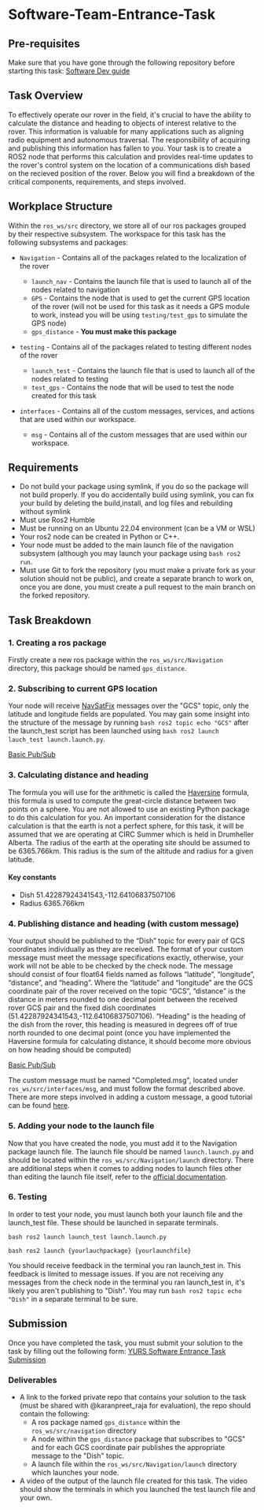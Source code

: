 # Software-Team-Entrance-Task

## Pre-requisites

Make sure that you have gone through the following repository before starting this task:
[Software Dev guide](https://github.com/YorkURobotics/yurs-rover-software-dev-guide)

## Task Overview

<!--This task aims to create a simple ROS2 node that receives the current GPS location and calculates the distance and heading between the current location and multiple target locations. Once these distances and headings are calculated, you must publish them to their respective topics with a custom message that meets our testing criteria.-->
To effectively operate our rover in the field, it's crucial to have the ability to calculate the distance and heading to objects of interest relative to the rover. This information is valuable for many applications such as aligning radio equipment and autonomous traversal. The responsibility of acquiring and publishing this information has fallen to you. Your task is to create a ROS2 node that performs this calculation and provides real-time updates to the rover's control system on the location of a communications dish based on the recieved position of the rover. Below you will find a breakdown of the critical components, requirements, and steps involved.

## Workplace Structure

Within the `ros_ws/src` directory, we store all of our ros packages grouped by their respective subsystem. The workspace for this task has the following subsystems and packages:

- `Navigation` - Contains all of the packages related to the localization of the rover

  - `launch_nav` - Contains the launch file that is used to launch all of the nodes related to navigation
  - `GPS` - Contains the node that is used to get the current GPS location of the rover (will not be used for this task as it needs a GPS module to work, instead you will be using `testing/test_gps` to simulate the GPS node)
  - `gps_distance` - **You must make this package**

- `testing` - Contains all of the packages related to testing different nodes of the rover

  - `launch_test` - Contains the launch file that is used to launch all of the nodes related to testing
  - `test_gps` - Contains the node that will be used to test the node created for this task

- `interfaces` - Contains all of the custom messages, services, and actions that are used within our workspace.
  - `msg` - Contains all of the custom messages that are used within our workspace.

## Requirements

- Do not build your package using symlink, if you do so the package will not build properly. If you do accidentally build using symlink, you can fix your build by deleting the build,install, and log files and rebuilding without symlink
- Must use Ros2 Humble
- Must be running on an Ubuntu 22.04 environment (can be a VM or WSL)
- Your ros2 node can be created in Python or C++.
- Your node must be added to the main launch file of the navigation subsystem (although you may launch your package using ```bash ros2 run```.
- Must use Git to fork the repository (you must make a private fork as your solution should not be public), and create a separate branch to work on, once you are done, you must create a pull request to the main branch on the forked repository.

## Task Breakdown

### 1. Creating a ros package

Firstly create a new ros package within the `ros_ws/src/Navigation` directory, this package should be named `gps_distance`.

### 2. Subscribing to current GPS location

Your node will receive [NavSatFix](https://docs.ros.org/en/noetic/api/sensor_msgs/html/msg/NavSatFix.html) messages over the "GCS" topic, only the latitude and longitude fields are populated. You may gain some insight into the structure of the message by running ```bash ros2 topic echo "GCS"``` after the launch_test script has been launched using ```bash ros2 launch lauch_test launch.launch.py```.

[Basic Pub/Sub](https://docs.ros.org/en/humble/Tutorials/Beginner-Client-Libraries/Writing-A-Simple-Py-Publisher-And-Subscriber.html)

### 3. Calculating distance and heading

The formula you will use for the arithmetic is called the [Haversine](https://en.wikipedia.org/wiki/Haversine_formula) formula, this formula is used to compute the great-circle distance between two points on a sphere. You are not allowed to use an existing Python package to do this calculation for you. An important consideration for the distance calculation is that the earth is not a perfect sphere, for this task, it will be assumed that we are operating at CIRC Summer which is held in Drumheller Alberta. The radius of the earth at the operating site should be assumed to be 6365.766km. This radius is the sum of the altitude and radius for a given latitude.

#### Key constants
  - Dish 51.42287924341543,-112.64106837507106
  - Radius 6365.766km


### 4. Publishing distance and heading (with custom message)

Your output should be published to the “Dish” topic for every pair of GCS coordinates individually as they are received.
The format of your custom message must meet the message specifications exactly, otherwise, your work will not be able to be checked by the check node. The message should consist of four float64 fields named as follows “latitude”, “longitude”, “distance”, and “heading”. Where the “latitude” and “longitude” are the GCS coordinate pair of the rover received on the topic “GCS”, “distance” is the distance in meters rounded to one decimal point between the received rover GCS pair and the fixed dish coordinates (51.42287924341543,-112.64106837507106). “Heading” is the heading of the dish from the rover, this heading is measured in degrees off of true north rounded to one decimal point (once you have implemented the Haversine formula for calculating distance, it should become more obvious on how heading should be computed)

[Basic Pub/Sub](https://docs.ros.org/en/humble/Tutorials/Beginner-Client-Libraries/Writing-A-Simple-Py-Publisher-And-Subscriber.html)

<!-- Instructions for adding a custom message-->
The custom message must be named "Completed.msg", located under `ros_ws/src/interfaces/msg`, and must follow the format described above. There are more steps involved in adding a custom message, a good tutorial can be found [here](https://roboticsbackend.com/ros2-create-custom-message/).

### 5. Adding your node to the launch file
<!-- as it is right now this launch file already exists-->

Now that you have created the node, you must add it to the Navigation package launch file. The launch file should be named `launch.launch.py` and should be located within the `ros_ws/src/Navigation/launch` directory. There are additional steps when it comes to adding nodes to launch files other than editing the launch file itself, refer to the [official documentation](https://docs.ros.org/en/humble/Tutorials/Intermediate/Launch/Creating-Launch-Files.html).
### 6. Testing

In order to test your node, you must launch both your launch file and the launch_test file. These should be launched in separate terminals.

```bash ros2 launch launch_test launch.launch.py```

```bash ros2 launch {yourlauchpackage} {yourlaunchfile}```

You should receive feedback in the terminal you ran launch_test in. This feedback is limited to message issues. If you are not receiving any messages from the check node in the terminal you ran launch_test in, it's likely you aren't publishing to "Dish". You may run  ```bash ros2 topic echo "Dish"``` in a separate terminal to be sure.

## Submission

Once you have completed the task, you must submit your solution to the task by filling out the following form:
[YURS Software Entrance Task Submission](https://forms.gle/Haa34G6QinaqzdEi7)

### Deliverables

- A link to the forked private repo that contains your solution to the task (must be shared with @karanpreet_raja for evaluation), the repo should contain the following:
  - A ros package named `gps_distance` within the `ros_ws/src/navigation` directory
  - A node within the `gps_distance` package that subscribes to "GCS" and for each GCS coordinate pair publishes the appropriate message to the "Dish" topic.
  - A launch file within the `ros_ws/src/Navigation/launch` directory which launches your node. <!-- specific naming optionally -->
- A video of the output of the launch file created for this task. The video should show the terminals in which you launched the test launch file and your own.
